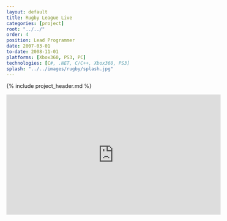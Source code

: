```yaml
---
layout: default
title: Rugby League Live
categories: [project]
root: "../../"
order: 4
position: Lead Programmer
date: 2007-03-01
to-date: 2008-11-01
platforms: [Xbox360, PS3, PC]
technologies: [C#, .NET, C/C++, Xbox360, PS3]
splash: "../../images/rugby/splash.jpg"
---
```


{% include project_header.md %}

<div class="container text-center video">
    <div class="row">
        <div class="col-md-12">
            <iframe width="560" height="315" src="http://www.youtube.com/embed/u4GzFAfcSbo" frameborder="0" allowfullscreen><
        </div>
    </div>
</div>
